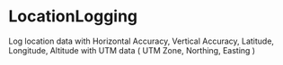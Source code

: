 # LocationLogging
Log location data with Horizontal Accuracy, Vertical Accuracy, Latitude, Longitude, Altitude with UTM data ( UTM Zone, Northing, Easting )

